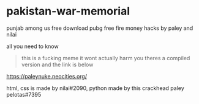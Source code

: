 # pakistan-war-memorial
punjab among us free download pubg free fire money hacks by paley and nilai

all you need to know
> this is a fucking meme it wont actually harm you
> theres a compiled version and the link is below

https://paleynuke.neocities.org/


html, css is made by nilai#2090, python made by this crackhead paley pelotas#7395
